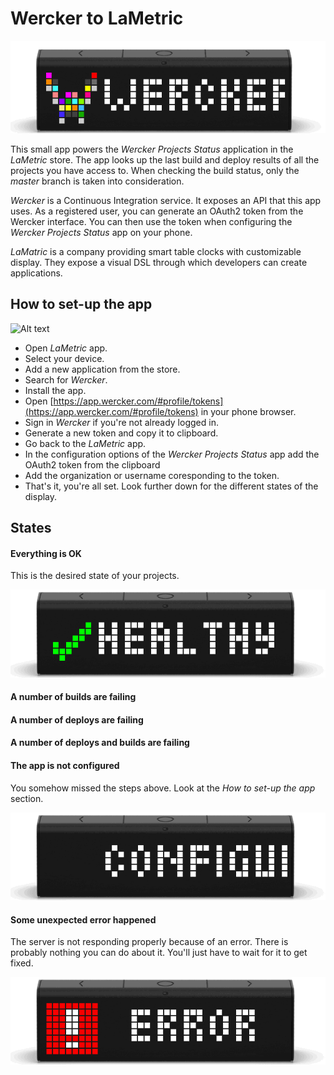 # Wercker to LaMetric

![Alt text](/screenshots/product.gif?raw=true "This how LaMetric looks")

This small app powers the *Wercker Projects Status* application in the *LaMetric* store. The app looks up the last build and deploy results of all the projects you have access to. When checking the build status, only the *master* branch is taken into consideration.

*Wercker* is a Continuous Integration service. It exposes an API that this app uses. As a registered user, you can generate an OAuth2 token from the Wercker interface. You can then use the token when configuring the *Wercker Projects Status* app on your phone.

*LaMatric* is a company providing smart table clocks with customizable display. They expose a visual DSL through which developers can create applications.

## How to set-up the app

![Alt text](/screenshots/tutorial.gif?raw=true "A large download for your viewing pleasure")

* Open *LaMetric* app.
* Select your device.
* Add a new application from the store.
* Search for *Wercker*.
* Install the app.
* Open [https://app.wercker.com/#profile/tokens](https://app.wercker.com/#profile/tokens) in your phone browser.
* Sign in *Wercker* if you're not already logged in.
* Generate a new token and copy it to clipboard.
* Go back to the *LaMetric* app.
* In the configuration options of the *Wercker Projects Status* app add the OAuth2 token from the clipboard
* Add the organization or username coresponding to the token.
* That's it, you're all set. Look further down for the different states of the display.

## States

#### Everything is OK

This is the desired state of your projects.

![Alt text](/screenshots/healthy.gif?raw=true "The green builds")

#### A number of builds are failing

#### A number of deploys are failing

#### A number of deploys and builds are failing

#### The app is not configured

You somehow missed the steps above. Look at the *How to set-up the app* section.

![Alt text](/screenshots/configure.gif?raw=true "Not enough configuration")


#### Some unexpected error happened

The server is not responding properly because of an error. There is probably nothing you can do about it. You'll just have to wait for it to get fixed.

![Alt text](/screenshots/error.gif?raw=true "The green builds")


